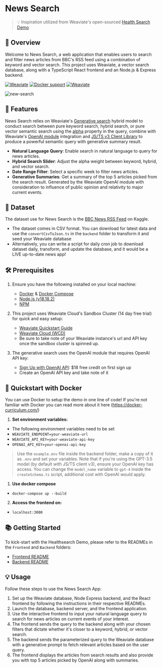 # News Search
> 💡 Inspiration utilized from Weaviate's open-sourced [Health Search Demo](https://github.com/weaviate/healthsearch-demo)

## 🎯 Overview
Welcome to News Search, a web application that enables users to search and filter news articles from BBC's RSS feed using a combination of keyword and vector search. This project uses Weaviate, a vector search database, along with a TypeScript React frontend and an Node.js & Express backend.

[![Weaviate](https://img.shields.io/static/v1?label=%E2%9D%A4%20made%20with&message=Weaviate&color=green&style=flat-square)](https://weaviate.io/) [![Docker support](https://img.shields.io/badge/Docker_support-%E2%9C%93-4c1?style=flat-square&logo=docker&logoColor=white)](https://docs.docker.com/get-started/) [![Weaviate](https://img.shields.io/static/v1?label=version&message=v1.1&color=pink&style=flat-square)](https://weaviate.io/)

![new-search](https://github.com/Skydodle/news-search/assets/69279538/cb257f21-adb2-4bc4-97fe-37523e3914df)



## 🚀 Features

News Search relies on Weaviate's [Generative search](https://weaviate.io/developers/weaviate/search/generative) hybrid model to conduct search between pure keyword search, hybrid search, or pure vector semantic search using the [alpha](https://weaviate.io/developers/weaviate/search/hybrid#balance-keyword-and-vector-search) property in the query, combine with Weaviate's [OpenAI module](https://weaviate.io/developers/weaviate/modules/reader-generator-modules/generative-openai) integration and [JS/TS v3 Client Library](https://weaviate.io/developers/weaviate/client-libraries/typescript)  to produce a powerful semantic query with generative summary result.

- **Natural Language Query**: Enable search in natural language to query for news articles.
- **Hybrid Search Slider**: Adjust the alpha weight between keyword, hybrid, and vector search.
- **Date Range Filter**: Select a specific week to filter news articles.
- **Generative Summaries**: Get a summary of the top 5 articles picked from the search result. Generated by the Weaviate OpenAI module with consideration to influence of public opinion and relativity to major current events.

## 📀 Dataset

The dataset use for News Search is the [BBC News RSS Feed](https://www.kaggle.com/datasets/gpreda/bbc-news/data) on Kaggle.
- The dataset comes in CSV format. You can download for latest data and use the `convertCsvToJson.ts` in the `backend` folder to transform it and seed your Weaviate database
- Alternatively, you can write a script for daily cron job to download dataset daily, transform, and update the database, and it would be a LIVE up-to-date news app!
  
## 🛠️ Prerequisites
1. Ensure you have the following installed on your local machine:
   - [Docker](https://docs.docker.com/get-docker/) & [Docker Compose](https://docs.docker.com/compose/)
   - [Node.js (v18.18.2)](https://nodejs.org/)
   - [NPM](https://www.npmjs.com/)

2. This project uses Weaviate Cloud's Sandbox Cluster (14 day free trial) for quick and easy setup:
   - [Weaviate Quickstart Guide](https://weaviate.io/developers/weaviate/quickstart)
   - [Weaviate Cloud (WCD)](https://console.weaviate.cloud/)
   - Be sure to take note of your Weaviate instance's url and API key once the sandbox cluster is spinned up.

3. The generative search uses the OpenAI module that requires OpenAI API key:
   - [Sign Up with OpenAI API](https://platform.openai.com/docs/overview): $18 free credit on first sign up
   - Create an OpenAI API key and take note of it

## 🐳 Quickstart with Docker

You can use Docker to setup the demo in one line of code! If you're not familiar with Docker you can read more about it here (https://docker-curriculum.com/)

1. **Set environment variables:**
- The following environment variables need to be set
- ```WEAVIATE_ENDPOINT=your-weaviate-url```
- ```WEAVIATE_API_KEY=your-weaviate-api-key```
- ```OPENAI_API_KEY=your-openai-api-key```
> Use the `example.env` file inside the backend folder, make a copy of it as `.env` and set your variables.
> Note that if you're using the GPT-3.5 model (by default with JS/TS client v3), ensure your OpenAI key has access. You can change the `model_name` variable to `gpt-4` inside the `createSchema.ts` script, additional cost with OpenAI would apply.

1. **Use docker compose**
-  `docker-compose up --build`

2. **Access the frontend on:**
- `localhost:3000`

## 📚 Getting Started

To kick-start with the Healthsearch Demo, please refer to the READMEs in the `Frontend` and `Backend` folders:

- [Frontend README](./frontend/README.md)
- [Backend README](./backend/README.md)

## 💡 Usage

Follow these steps to use the News Search App:

1. Set up the Weaviate database, Node Express backend, and the React frontend by following the instructions in their respective READMEs.
2. Launch the database, backend server, and the frontend application.
3. Use the interactive frontend to input your natural language query to search for news articles on current events of your interest.
4. The frontend sends the query to the backend along with your chosen filters that dictate whether it's closer to a keyword, hybrid, or vector search.
5. The backend sends the parameterized query to the Weaviate database with a generative prompt to fetch relevant articles based on the user query.
6. The frontend displays the articles from search results and also provide you with top 5 articles picked by OpenAI along with summaries.

